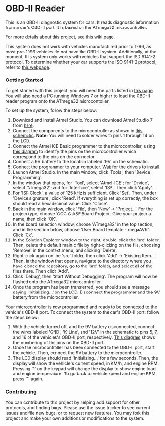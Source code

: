# OBD-II Reader
This is an OBD-II diagnostic system for cars. It reads diagnostic information from a car's OBD-II port. It is based on the ATmega32 microcontroller.

For more details about this project, see [this wiki page](https://github.com/arashn/obdii-reader/wiki).

This system does not work with vehicles manufactured prior to 1996, as most pre-1996 vehicles do not have the OBD-II system. Additionally, at the moment, this system only works with vehicles that support the ISO 9141-2 protocol. To determine whether your car supports the ISO 9141-2 protocol, refer to [this webpage](http://www.obdii.com/connector.html).

### Getting Started
To get started with this project, you will need the parts listed in [this page](https://github.com/arashn/obdii-reader/wiki/Required-Parts). You will also need a PC running Windows 7 or higher to load the OBD-II reader program onto the ATmega32 microcontoller.

To set up the system, follow the steps below:

1. Download and install Atmel Studio. You can download Atmel Studio 7 from [here](http://www.atmel.com/tools/ATMELSTUDIO.aspx).
2. Connect the components to the microcontroller as shown in [this schematic](https://github.com/arashn/obdii-reader/blob/master/diagrams/schematic.png). **Note:** You will need to solder wires to pins 1 through 14 on the LCD.
3. Connect the Atmel ICE Basic programmer to the microcontroller, using [this diagram](https://github.com/arashn/obdii-reader/blob/master/diagrams/programmer_connector.png) to identify the pins on the microcontroller which correspond to the pins on the connector.
4. Connect a 9V battery to the location labeled '9V' on the schematic.
5. Connect the programmer to your computer. Wait for the drivers to install.
6. Launch Atmel Studio. In the main window, click 'Tools', then 'Device Programming'.
7. In the window that opens, for 'Tool', select 'Atmel-ICE'; for 'Device', select 'ATmega32'; and for 'Interface', select 'ISP'. Then click 'Apply'.
8. For 'ISP Clock', a value of 125 kHz is sufficient. Click 'Set'. Then, under 'Device signature', click 'Read'. If everything is set up correctly, the box should read a hexadecimal value. Click 'Close'.
9. Back in the main window, click 'File', then 'New' -> 'Project...'. For the project type, choose 'GCC C ASF Board Project'. Give your project a name, then click 'OK'.
10. In the board selection window, choose 'ATmega32' in the top section, and in the section below, choose 'User Board template - megaAVR'. Click 'Ok'.
11. In the Solution Explorer window to the right, double-click the 'src' folder. Then, delete the default main.c file by right-clicking on the file, choosing 'Remove' in the context menu, and clicking 'Delete'.
12. Right-click again on the 'src' folder, then click 'Add' -> 'Existing Item...'. Then, in the window that opens, navigate to the directory where you have cloned the repository, go to the 'src' folder, and select all of the files there. Then click 'Add'.
13. Click 'Debug', then 'Start Without Debugging'. The program will now be flashed onto the ATmega32 microcontroller.
14. Once the program has been transferred, you should see a message saying 'Initializing...' on the LCD. Disconnect the programmer and the 9V battery from the microcontroller.

Your microcontroller is now programmed and ready to be connected to the vehicle's OBD-II port. To connect the system to the car's OBD-II port, follow the steps below:

1. With the vehicle turned off, and the 9V battery disconnected, connect the wires labeled 'GND', 'K-Line', and '12V' in the schematic to pins 5, 7, and 16 of the vehicles's OBD-II port, respectively. [This diagram](https://github.com/arashn/obdii-reader/blob/master/diagrams/OBDII_connector.png) shows the numbering of the pins on the OBD-II port.
2. Once the microcontroller has been connected to the OBD-II port, start the vehicle. Then, connect the 9V battery to the microcontroller.
3. The LCD display should read 'Initializing...' for a few seconds. Then, the display will show the vehicle's current speed, in KM/h, and engine RPM. Pressing '1' on the keypad will change the display to show engine load and engine temperature. To go back to vehicle speed and engine RPM, press '1' again.

### Contributing
You can contribute to this project by helping add support for other protocols, and finding bugs. Please use the issue tracker to see current issues and file new bugs, or to request new features. You may fork this project and make your own additions or modifications to the system.
